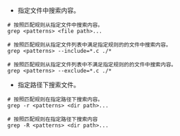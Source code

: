 

*  指定文件中搜索内容。

```shell
# 按照匹配规则从指定文件中搜索内容。
grep <patterns> <file path>...

# 按照匹配规则从指定文件列表中满足指定规则的的文件中搜索内容。
grep <patterns> --include=*.c ./*

# 按照匹配规则从指定文件列表中不满足指定规则的的文件中搜索内容。
grep <patterns> --exclude=*.c ./*

```


* 指定路径下搜索文件。

```shell
# 按照匹配规则在指定路径下搜索内容。
grep -r <patterns> <dir path>...

# 按照匹配规则在指定路径下搜索内容
grep -R <patterns> <dir path>...

```
